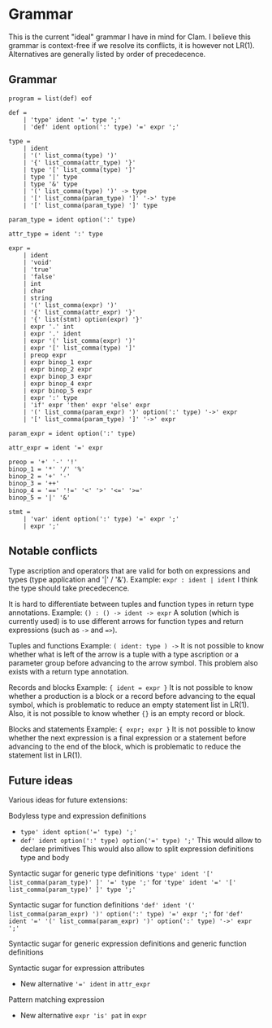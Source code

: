 # Grammar

This is the current "ideal" grammar I have in mind for Clam. I believe this grammar is context-free if we resolve its conflicts, it is however not LR(1). Alternatives are generally listed by order of precedecence.

## Grammar

```
program = list(def) eof

def =
    | 'type' ident '=' type ';'
    | 'def' ident option(':' type) '=' expr ';'

type =
    | ident
    | '(' list_comma(type) ')'
    | '{' list_comma(attr_type) '}'
    | type '[' list_comma(type) ']'
    | type '|' type
    | type '&' type
    | '(' list_comma(type) ')' -> type
    | '[' list_comma(param_type) ']' '->' type
    | '[' list_comma(param_type) ']' type

param_type = ident option(':' type)

attr_type = ident ':' type

expr =
    | ident
    | 'void'
    | 'true'
    | 'false'
    | int
    | char
    | string
    | '(' list_comma(expr) ')'
    | '{' list_comma(attr_expr) '}'
    | '{' list(stmt) option(expr) '}'
    | expr '.' int
    | expr '.' ident
    | expr '(' list_comma(expr) ')'
    | expr '[' list_comma(type) ']'
    | preop expr
    | expr binop_1 expr
    | expr binop_2 expr
    | expr binop_3 expr
    | expr binop_4 expr
    | expr binop_5 expr
    | expr ':' type
    | 'if' expr 'then' expr 'else' expr
    | '(' list_comma(param_expr) ')' option(':' type) '->' expr
    | '[' list_comma(param_type) ']' '->' expr

param_expr = ident option(':' type)

attr_expr = ident '=' expr

preop = '+' '-' '!'
binop_1 = '*' '/' '%'
binop_2 = '+' '-'
binop_3 = '++'
binop_4 = '==' '!=' '<' '>' '<=' '>='
binop_5 = '|' '&'

stmt =
    | 'var' ident option(':' type) '=' expr ';'
    | expr ';'
```

## Notable conflicts

Type ascription and operators that are valid for both on expressions and types (type application and '|' / '&').
Example: `expr : ident | ident`
I think the type should take precedecence.

It is hard to differentiate between tuples and function types in return type annotations.
Example: `() : () -> ident -> expr`
A solution (which is currently used) is to use different arrows for function types and return expressions (such as `->` and `=>`).

Tuples and functions
Example: `( ident: type ) ->`
It is not possible to know whether what is left of the arrow is a tuple with a type ascription or a parameter group before advancing to the arrow symbol. This problem also exists with a return type annotation.

Records and blocks
Example: `{ ident = expr }`
It is not possible to know whether a production is a block or a record before advancing to the equal symbol, which is problematic to reduce an empty statement list in LR(1).
Also, it is not possible to know whether `{}` is an empty record or block.

Blocks and statements
Example: `{ expr; expr }`
It is not possible to know whether the next expression is a final expression or a statement before advancing to the end of the block, which is problematic to reduce the statement list in LR(1).

## Future ideas

Various ideas for future extensions:

Bodyless type and expression definitions
- `type' ident option('=' type) ';'`
- `def' ident option(':' type) option('=' type) ';'`
This would allow to declare primitives
This would also allow to split expression definitions type and body

Syntactic sugar for generic type definitions
`'type' ident '[' list_comma(param_type)' ]' '=' type ';'` for `'type' ident '=' '[' list_comma(param_type)' ]' type ';'`

Syntactic sugar for function definitions
`'def' ident '(' list_comma(param_expr) ')' option(':' type) '=' expr ';'` for `'def' ident '=' '(' list_comma(param_expr) ')' option(':' type) '->' expr ';'`

Syntactic sugar for generic expression definitions and generic function definitions

Syntactic sugar for expression attributes
- New alternative `'=' ident` in `attr_expr`

Pattern matching expression
- New alternative `expr 'is' pat` in `expr`
